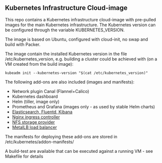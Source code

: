 ## Kubernetes Infrastructure Cloud-image

This repo contains a Kubernetes infrastructure cloud-image with pre-pulled
images for the main Kubernetes infrastructure.  The Kubernetes version can be
configured through the variable KUBERNETES_VERSION.

The image is based on Ubuntu, configured with cloud-init, no swap and build with
Packer.

The image contain the installed Kubernetes version in the file
/etc/kubernetes_version, e.g. building a cluster could be achieved with (on a VM
created from the build image):

```
kubeadm init --kubernetes-version "$(cat /etc/kubernetes_version)"
```


The following add-ons are also included (images and manifests):

 - Network plugin Canal (Flannel+Calico)
 - Kubernetes dashboard
 - Helm (tiller, image only)
 - Prometheus and Grafana (images only - as used by stable Helm charts)
 - [Elasticsearch, Fluentd, Kibana](https://github.com/kubernetes/kubernetes/tree/master/cluster/addons/fluentd-elasticsearch)
 - [Nginx ingress controller](https://github.com/kubernetes/ingress-nginx)
 - [NFS storage provider](https://github.com/kubernetes-incubator/external-storage/tree/master/nfs)
 - [MetalLB load balancer](https://metallb.universe.tf)

The manifests for deploying these add-ons are stored in /etc/kubernetes/addon-manifests/

A build-test are available that can be executed against a running VM - see Makefile for details